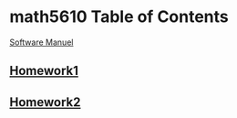 # math5610 Table of Contents

[Software Manuel](software_manual/softwaremanual)


## [Homework1](homework1/homework1_solutions)
## [Homework2](homework2/homework2_solutions)
